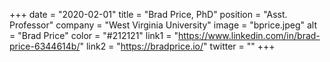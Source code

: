 +++ 
date = "2020-02-01" 
title = "Brad Price, PhD" 
position = "Asst. Professor" 
company = "West Virginia University" 
image = "bprice.jpeg" 
alt = "Brad Price" 
color = "#212121" 
link1 = "https://www.linkedin.com/in/brad-price-6344614b/" 
link2 = "https://bradprice.io/"
twitter = ""
+++